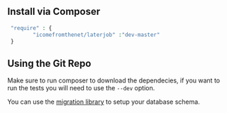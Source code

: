 ## Install via Composer

```php
 "require" : {
        "icomefromthenet/laterjob" :"dev-master"
 }
```

## Using the Git Repo

Make sure to run composer to download the dependecies, if you want to run the tests you will need to use the ``--dev`` option.

You can use the [migration library](https://github.com/icomefromthenet/Migrations) to setup your database schema.